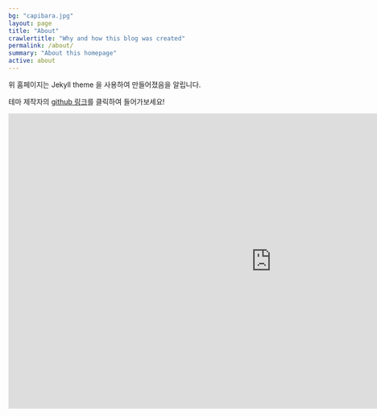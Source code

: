 ```yaml
---
bg: "capibara.jpg"
layout: page
title: "About"
crawlertitle: "Why and how this blog was created"
permalink: /about/
summary: "About this homepage"
active: about
---
```


위 홈페이지는 Jekyll theme 을 사용하여 만들어졌음을 알립니다. 

테마 제작자의 [github 링크](https://github.com/jglovier/jekyll-new)를 클릭하여 들어가보세요!

<iframe width="1044" height="587" src="https://www.youtube.com/embed/vTNvrOEkPrQ?si=Nm5bB5AvzL5iuV4M" frameborder="0" allow="accelerometer; autoplay; encrypted-media; gyroscope; picture-in-picture" allowfullscreen></iframe>
